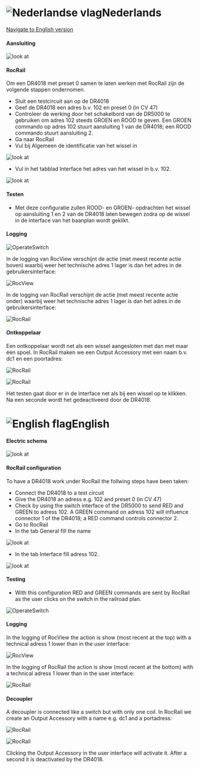 # ![Nederlandse vlag](../../images/nl.gif)Nederlands

[Navigate to English version](#English)

#### Aansluiting

![look at](./images/Preset0.png)


#### RocRail

Om een DR4018 met preset 0 samen te laten werken met RocRail zijn de volgende stappen ondernomen.

* Sluit een testcircuit aan op de DR4018
* Geef de DR4018 een adres b.v. 102 en preset 0 (in CV 47)
* Controleer de werking door het schakelbord van de DR5000 te gebruiken om adres 102 steeds GROEN en ROOD te geven. Een GROEN commando op adres 102 stuurt aansluiting 1 van de DR4018; een ROOD commando stuurt aansluiting 2.
* Ga naar RocRail
* Vul bij Algemeen de identificatie van het wissel in

![look at](./images/RocRailSwitchGeneral.PNG)

* Vul in het tabblad Interface het adres van het wissel in b.v. 102.

![look at](./images/RocRailSwitchInterface.PNG)

#### Testen

* Met deze configuratie zullen ROOD- en GROEN- opdrachten het wissel op aansluiting 1 en 2 van de DR4018 laten bewegen zodra op de wissel in de interface van het baanplan wordt geklikt.

#### Logging

![OperateSwitch](./images/OperateSwitch.PNG)

In de logging van RocView verschijnt de actie (met meest recente actie boven) waarbij weer het technische adres 1 lager is dan het adres in de gebruikersinterface:

![RocView](./images/RocView.PNG)

In de logging van RocRail verschijnt de actie (met meest recente actie onder) waarbij weer het technische adres 1 lager is dan het adres in de gebruikersinterface:

![RocRail](./images/RocRail.PNG)

#### Ontkoppelaar

Een ontkoppelaar wordt net als een wissel aangesloten met dan met maar één spoel. In RocRail maken we een Output Accessory met een naam b.v. dc1 en een poortadres:

![RocRail](./images/RocRailDecouplerGeneral.PNG)

![RocRail](./images/RocRailDecouplerInterface.PNG)

Het testen gaat door er in de interface net als bij een wissel op te klikken. Na een seconde wordt het gedeactiveerd door de DR4018.

# ![English flag](../../images/gb.gif)English

#### Electric schema

![look at](./images/Preset0.png)


#### RocRail configuration

To have a DR4018 work under RocRail the follwing steps have been taken:

* Connect the DR4018 to a test circuit
* Give the DR4018 an adress e.g. 102 and preset 0 (in CV 47)
* Check by using the switch interface of the DR5000 to send RED and GREEN to adress 102. A GREEN command on adress 102 will influence connector 1 of the DR4018; a RED command controls connector 2.
* Go to RocRail
* In the tab General fill the name

![look at](./images/RocRailSwitchGeneral.PNG)

* In the tab Interface fill adress 102.

![look at](./images/RocRailSwitchInterface.PNG)

#### Testing

* With this configuration RED and GREEN commands are sent by RocRail as the user clicks on the switch in the railroad plan.

![OperateSwitch](./images/OperateSwitch.PNG)

#### Logging

In the logging of RocView the action is show (most recent at the top) with a technical adress 1 lower than in the user interface:

![RocView](./images/RocView.PNG)

In the logging of RocRail the action is show (most recent at the bottom) with a technical adress 1 lower than in the user interface:

![RocRail](./images/RocRail.PNG)

#### Decoupler

A decoupler is connected like a switch but with only one coil. In RocRail we create an Output Accessory with a name e.g. dc1 and a portadress:

![RocRail](./images/RocRailDecouplerGeneral.PNG)

![RocRail](./images/RocRailDecouplerInterface.PNG)

Clicking the Output Accessory in the user interface will activate it. After a second it is deactivated by the DR4018.
